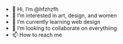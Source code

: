 - 👋 Hi, I’m @hfzhzfh
- 👀 I’m interested in art, design, and women
- 🌱 I’m currently learning web design
- 💞️ I’m looking to collaborate on everythiing
- 📫 How to reach me 

<!---
hfzhzfh/hfzhzfh is a ✨ special ✨ repository because its `README.md` (this file) appears on your GitHub profile.
You can click the Preview link to take a look at your changes.
--->
